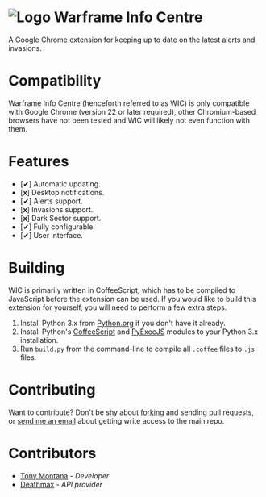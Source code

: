 ![Logo](https://raw.githubusercontent.com/Syke94/warframe-info-centre/dev/Icons/Warframe.Medium.png) Warframe Info Centre
====================

A Google Chrome extension for keeping up to date on the latest alerts and invasions.

Compatibility
=============

Warframe Info Centre (henceforth referred to as WIC) is only compatible with Google Chrome (version 22 or later required), other Chromium-based browsers have not been tested and WIC will likely not even function with them.

Features
========

* [✔] Automatic updating.
* [**x**] Desktop notifications.
* [✔] Alerts support.
* [**x**] Invasions support.
* [**x**] Dark Sector support.
* [✔] Fully configurable.
* [✔] User interface.

Building
========

WIC is primarily written in CoffeeScript, which has to be compiled to JavaScript before the extension can be used. If you would like to build this extension for yourself, you will need to perform a few extra steps.

1. Install Python 3.x from [Python.org](https://www.python.org/downloads/) if you don't have it already.
2. Install Python's [CoffeeScript](https://pypi.python.org/pypi/CoffeeScript/1.0.9) and [PyExecJS](https://pypi.python.org/pypi/PyExecJS) modules to your Python 3.x installation.
3. Run `build.py` from the command-line to compile all `.coffee` files to `.js` files.

Contributing
============

Want to contribute? Don't be shy about [forking](https://github.com/Syke94/warframe-info-centre/fork) and sending pull requests, or [send me an email](mailto:js.pwns@gmail.com) about getting write access to the main repo.

Contributors
============

* [Tony Montana](https://github.com/Syke94) - *Developer*
* [Deathmax](http://deathmax.com/) - *API provider*